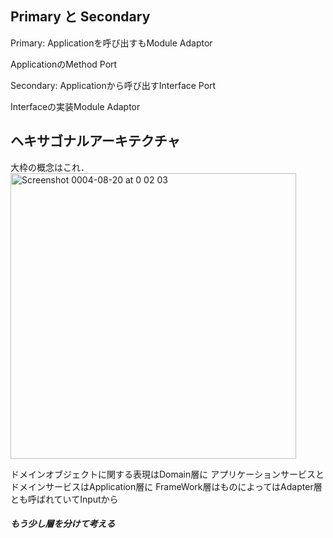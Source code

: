 ## Primary と Secondary

Primary:
Applicationを呼び出すもModule Adaptor

ApplicationのMethod Port


Secondary:
Applicationから呼び出すInterface Port

Interfaceの実装Module Adaptor


## ヘキサゴナルアーキテクチャ
大枠の概念はこれ．
<img width="457" alt="Screenshot 0004-08-20 at 0 02 03" src="https://user-images.githubusercontent.com/83538851/185648582-32e13d35-2fd3-48ab-896a-63bc9c3de9af.png">

ドメインオブジェクトに関する表現はDomain層に
アプリケーションサービスとドメインサービスはApplication層に
FrameWork層はものによってはAdapter層とも呼ばれていてInputから
##### もう少し層を分けて考える

